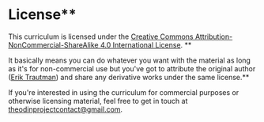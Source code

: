 # License**


This curriculum is licensed under the [Creative Commons Attribution-NonCommercial-ShareAlike 4.0 International License](http://creativecommons.org/licenses/by-nc-sa/4.0/).  **


It basically means you can do whatever you want with the material as long as it's for non-commercial use but you've got to attribute the original author ([Erik Trautman](http://github.com/eriktrautman)) and share any derivative works under the same license.**


If you're interested in using the curriculum for commercial purposes or otherwise licensing material, feel free to get in touch at [theodinprojectcontact@gmail.com](mailto:theodinprojectcontact@gmail.com).
